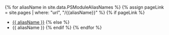 {% for aliasName in site.data.PSModuleAliasNames %}
{% assign pageLink = site.pages | where: "url", "/{{aliasName}}" %}
{% if pageLink %}
* [{{ aliasName }}](/{{aliasName}})
{% else %}
* {{ aliasName }}
{% endif %}
{% endfor %}